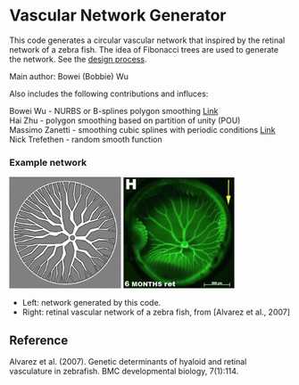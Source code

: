 # Vascular Network Generator

This code generates a circular vascular network that inspired by the retinal network of a zebra fish. The idea of Fibonacci trees are used to generate the network. See the [design process](https://github.com/bobbielf2/vascular-net/blob/master/images/design_process.pdf).

Main author: Bowei (Bobbie) Wu

Also includes the following contributions and influces:

Bowei Wu - NURBS or B-splines polygon smoothing [Link](https://github.com/bobbielf2/Polygon-BSplines)  
Hai Zhu - polygon smoothing based on partition of unity (POU)   
Massimo Zanetti - smoothing cubic splines with periodic conditions [Link](https://www.mathworks.com/matlabcentral/fileexchange/59463-smoothing-cubic-splines-with-periodic-conditions)   
Nick Trefethen - random smooth function

### Example network

<img src=https://github.com/bobbielf2/vascular-net/raw/master/images/fibonacci_net.png width=200 height=200> <img src=https://github.com/bobbielf2/vascular-net/raw/master/images/retinal_network.png width=200 height=200>

* Left: network generated by this code.
* Right: retinal vascular network of a zebra fish, from [Alvarez et al., 2007]

## Reference

Alvarez et al. (2007). Genetic determinants of hyaloid and retinal vasculature in zebrafish. BMC developmental biology, 7(1):114.
